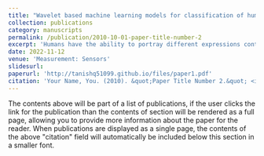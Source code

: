```yaml
---
title: "Wavelet based machine learning models for classification of human emotions using EEG signal"
collection: publications
category: manuscripts
permalink: /publication/2010-10-01-paper-title-number-2
excerpt: 'Humans have the ability to portray different expressions contrary to the emotional state of mind. Therefore, it is difficult to judge the human's real emotional state simply by judging the physical appearance. Although researchers are working on facial expressions analysis, voice recognition, gesture recognition accuracy levels of such analysis are much less and the results are not reliable. Classifying the human emotions with machine learning models and extracting discrete wavelet features of Electroencephalogram (EEG) is proposed. The EEG data from Database for Emotion Analysis using Physiological signal (DEAP) online datasets is used for analysis and consists of peripheral biological signals as well as EEG recordings. EEG signal is collected from 32 subjects while watching 40 1-min-long music videos. Each video clip is rated by the participants in terms of the level of Valence, Arousal, Dominance. In the proposed work we have considered a significant band of EEG with a reduced frontal electrode (Fp1, F3, F4, Fp2) to get a comparable good result. The accuracy obtained from K- nearest neighbour (KNN), Fine KNN and Support Vector Machine (SVM) are 92.5%, 90% and 90% respectively for Valence, Arousal and Dominance.'
date: 2022-11-12
venue: 'Measurement: Sensors'
slidesurl: 
paperurl: 'http://tanishq51099.github.io/files/paper1.pdf'
citation: 'Your Name, You. (2010). &quot;Paper Title Number 2.&quot; <i>Journal 1</i>. 1(2).'
---
```


The contents above will be part of a list of publications, if the user clicks the link for the publication than the contents of section will be rendered as a full page, allowing you to provide more information about the paper for the reader. When publications are displayed as a single page, the contents of the above "citation" field will automatically be included below this section in a smaller font.
